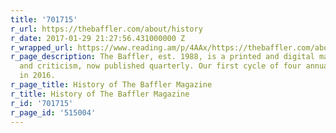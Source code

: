 ```yaml
---
title: '701715'
r_url: https://thebaffler.com/about/history
r_date: 2017-01-29 21:27:56.431000000 Z
r_wrapped_url: https://www.reading.am/p/4AAx/https://thebaffler.com/about/history
r_page_description: The Baffler, est. 1988, is a printed and digital magazine of art
  and criticism, now published quarterly. Our first cycle of four annual issues was
  in 2016.
r_page_title: History of The Baffler Magazine
r_title: History of The Baffler Magazine
r_id: '701715'
r_page_id: '515004'
---
```


